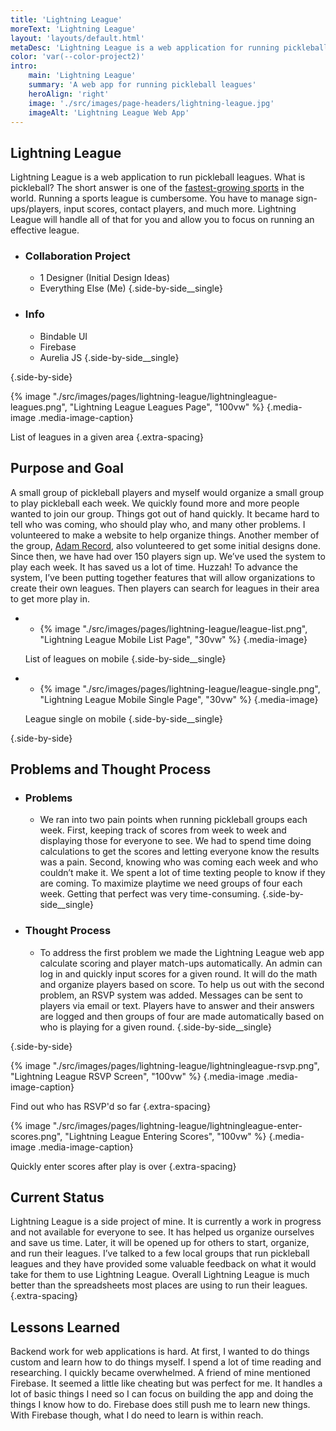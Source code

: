 ```yaml
---
title: 'Lightning League'
moreText: 'Lightning League'
layout: 'layouts/default.html'
metaDesc: 'Lightning League is a web application for running pickleball leagues.'
color: 'var(--color-project2)'
intro:
    main: 'Lightning League'
    summary: 'A web app for running pickleball leagues'
    heroAlign: 'right'
    image: './src/images/page-headers/lightning-league.jpg'
    imageAlt: 'Lightning League Web App'
---
```


## Lightning League

Lightning League is a web application to run pickleball leagues. What is pickleball? The short answer is one of the [fastest-growing sports](https://www.nbcnews.com/better/lifestyle/pickleball-fastest-growing-sport-you-ve-never-heard-ncna992106) in the world. Running a sports league is cumbersome. You have to manage sign-ups/players, input scores, contact players, and much more. Lightning League will handle all of that for you and allow you to focus on running an effective league.

- ### Collaboration Project
    - 1 Designer (Initial Design Ideas)
    - Everything Else (Me)
  {.side-by-side__single}

- ### Info
    - Bindable UI
    - Firebase
    - Aurelia JS
  {.side-by-side__single}

{.side-by-side}

{% image "./src/images/pages/lightning-league/lightningleague-leagues.png", "Lightning League Leagues Page", "100vw" %}
{.media-image .media-image-caption}

List of leagues in a given area
{.extra-spacing}
 
## Purpose and Goal

A small group of pickleball players and myself would organize a small group to play pickleball each week. We quickly found more and more people wanted to join our group. Things got out of hand quickly. It became hard to tell who was coming, who should play who, and many other problems. I volunteered to make a website to help organize things. Another member of the group, [Adam Record](https://www.adamrecordmusic.com/), also volunteered to get some initial designs done. Since then, we have had over 150 players sign up. We’ve used the system to play each week. It has saved us a lot of time. Huzzah! To advance the system, I’ve been putting together features that will allow organizations to create their own leagues. Then players can search for leagues in their area to get more play in.

-
    - {% image "./src/images/pages/lightning-league/league-list.png", "Lightning League Mobile List Page", "30vw" %}
{.media-image}

    List of leagues on mobile
  {.side-by-side__single}

-
    - {% image "./src/images/pages/lightning-league/league-single.png", "Lightning League Mobile Single Page", "30vw" %}
{.media-image}

    League single on mobile
  {.side-by-side__single}

{.side-by-side}

## Problems and Thought Process

- ### Problems
    - We ran into two pain points when running pickleball groups each week. First, keeping track of scores from week to week and displaying those for everyone to see. We had to spend time doing calculations to get the scores and letting everyone know the results was a pain. Second, knowing who was coming each week and who couldn’t make it. We spent a lot of time texting people to know if they are coming. To maximize playtime we need groups of four each week. Getting that perfect was very time-consuming.
  {.side-by-side__single}

- ### Thought Process
    - To address the first problem we made the Lightning League web app calculate scoring and player match-ups automatically. An admin can log in and quickly input scores for a given round. It will do the math and organize players based on score. To help us out with the second problem, an RSVP system was added. Messages can be sent to players via email or text. Players have to answer and their answers are logged and then groups of four are made automatically based on who is playing for a given round.
  {.side-by-side__single}

{.side-by-side}

{% image "./src/images/pages/lightning-league/lightningleague-rsvp.png", "Lightning League RSVP Screen", "100vw" %}
{.media-image .media-image-caption}

Find out who has RSVP'd so far
{.extra-spacing}

{% image "./src/images/pages/lightning-league/lightningleague-enter-scores.png", "Lightning League Entering Scores", "100vw" %}
{.media-image .media-image-caption}

Quickly enter scores after play is over
{.extra-spacing}

## Current Status

Lightning League is a side project of mine. It is currently a work in progress and not available for everyone to see. It has helped us organize ourselves and save us time. Later, it will be opened up for others to start, organize, and run their leagues. I’ve talked to a few local groups that run pickleball leagues and they have provided some valuable feedback on what it would take for them to use Lightning League. Overall Lightning League is much better than the spreadsheets most places are using to run their leagues.
{.extra-spacing}

## Lessons Learned

Backend work for web applications is hard. At first, I wanted to do things custom and learn how to do things myself. I spend a lot of time reading and researching. I quickly became overwhelmed. A friend of mine mentioned Firebase. It seemed a little like cheating but was perfect for me. It handles a lot of basic things I need so I can focus on building the app and doing the things I know how to do. Firebase does still push me to learn new things. With Firebase though, what I do need to learn is within reach.